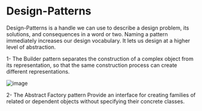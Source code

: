 ﻿# Design-Patterns
  Design-Patterns is a handle we can use to describe a design problem, its solutions, and consequences in a word or two. 
  Naming a pattern immediately increases our design vocabulary. It lets us design at a higher level of abstraction.
  
1- The Builder pattern separates the construction of a complex object from its representation, so that the same construction process can create different representations.

![image](https://github.com/user-attachments/assets/82d55a39-738a-4d3f-b266-01ee65c67337)



2- The Abstract Factory pattern Provide an interface for creating families of related or dependent objects without specifying their concrete classes.
